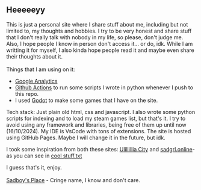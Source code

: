 ## Heeeeeyy

This is just a personal site where I share stuff about me, including but not limited to, my thoughts and hobbies. I try to be very honest and share stuff that I don't really talk with nobody in my life, so please, don't judge me. Also, I hope people I know in person don't access it... or do, idk. While I am writting it for myself, I also kinda hope people read it and maybe even share their thoughts about it.
<br>
<br>
Things that I am using on it:

- [Google Analytics](https://developers.google.com/analytics)
- [Github Actions](https://github.com/features/actions) to run some scripts I wrote in python whenever I push to this repo.
- I used [Godot](https://godotengine.org/) to make some games that I have on the site.

Tech stack:
Just plain old html, css and javascript. I also wrote some python scripts for indexing and to load my steam games list, but that's it. I try to avoid using any framework and libraries, being free of them up until now (16/10/2024). My IDE is VsCode with tons of extensions. The site is hosted using GitHub Pages. Maybe I will change it in the future, but idk.

I took some inspiration from both these sites: [Ulillillia City](https://web.archive.org/web/20160801020225/http://www.ulillillia.us/mainindex.shtml) and [sadgrl.online](https://goblin-heart.net/sadgrl/)- as you can see in [cool stuff.txt](https://github.com/yasukawa426/yasukawa426.github.io/blob/main/cool%20stuff.txt)

I guess that's it, enjoy.
<br>
<br>
[Sadboy's Place](https://yasukawa426.github.io/) - Cringe name, I know and don't care.
